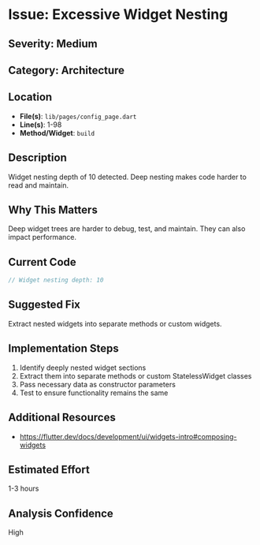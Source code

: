 # Issue: Excessive Widget Nesting

## Severity: Medium

## Category: Architecture

## Location
- **File(s)**: `lib/pages/config_page.dart`
- **Line(s)**: 1-98
- **Method/Widget**: `build`

## Description
Widget nesting depth of 10 detected. Deep nesting makes code harder to read and maintain.

## Why This Matters
Deep widget trees are harder to debug, test, and maintain. They can also impact performance.

## Current Code
```dart
// Widget nesting depth: 10
```

## Suggested Fix
Extract nested widgets into separate methods or custom widgets.

## Implementation Steps
1. Identify deeply nested widget sections
2. Extract them into separate methods or custom StatelessWidget classes
3. Pass necessary data as constructor parameters
4. Test to ensure functionality remains the same

## Additional Resources
- https://flutter.dev/docs/development/ui/widgets-intro#composing-widgets

## Estimated Effort
1-3 hours

## Analysis Confidence
High
